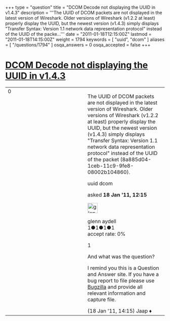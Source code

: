 +++
type = "question"
title = "DCOM Decode not displaying the UUID in v1.4.3"
description = '''The UUID of DCOM packets are not displayed in the latest version of Wireshark. Older versions of Wireshark (v1.2.2 at least) properly display the UUID, but the newest version (v1.4.3) simply displays &quot;Transfer Syntax: Version 1.1 network data representation protocol&quot; instead of the UUID of the packe...'''
date = "2011-01-18T12:15:00Z"
lastmod = "2011-01-18T14:15:00Z"
weight = 1794
keywords = [ "uuid", "dcom" ]
aliases = [ "/questions/1794" ]
osqa_answers = 0
osqa_accepted = false
+++

<div class="headNormal">

# [DCOM Decode not displaying the UUID in v1.4.3](/questions/1794/dcom-decode-not-displaying-the-uuid-in-v143)

</div>

<div id="main-body">

<div id="askform">

<table id="question-table" style="width:100%;"><colgroup><col style="width: 50%" /><col style="width: 50%" /></colgroup><tbody><tr class="odd"><td style="width: 30px; vertical-align: top"><div class="vote-buttons"><span id="post-1794-upvote" class="ajax-command post-vote up" rel="nofollow" title="I like this post (click again to cancel)"> </span><div id="post-1794-score" class="post-score" title="current number of votes">0</div><span id="post-1794-downvote" class="ajax-command post-vote down" rel="nofollow" title="I dont like this post (click again to cancel)"> </span> <span id="favorite-mark" class="ajax-command favorite-mark" rel="nofollow" title="mark/unmark this question as favorite (click again to cancel)"> </span><div id="favorite-count" class="favorite-count"></div></div></td><td><div id="item-right"><div class="question-body"><p>The UUID of DCOM packets are not displayed in the latest version of Wireshark. Older versions of Wireshark (v1.2.2 at least) properly display the UUID, but the newest version (v1.4.3) simply displays "Transfer Syntax: Version 1.1 network data representation protocol" instead of the UUID of the packet (8a885d04-1ceb-11c9-9fe8-08002b104860).</p></div><div id="question-tags" class="tags-container tags"><span class="post-tag tag-link-uuid" rel="tag" title="see questions tagged &#39;uuid&#39;">uuid</span> <span class="post-tag tag-link-dcom" rel="tag" title="see questions tagged &#39;dcom&#39;">dcom</span></div><div id="question-controls" class="post-controls"></div><div class="post-update-info-container"><div class="post-update-info post-update-info-user"><p>asked <strong>18 Jan '11, 12:15</strong></p><img src="https://secure.gravatar.com/avatar/08ab2feaa7e9e8cf0284cb150bff616a?s=32&amp;d=identicon&amp;r=g" class="gravatar" width="32" height="32" alt="glenn%20aydell&#39;s gravatar image" /><p><span>glenn aydell</span><br />
<span class="score" title="1 reputation points">1</span><span title="1 badges"><span class="badge1">●</span><span class="badgecount">1</span></span><span title="1 badges"><span class="silver">●</span><span class="badgecount">1</span></span><span title="1 badges"><span class="bronze">●</span><span class="badgecount">1</span></span><br />
<span class="accept_rate" title="Rate of the user&#39;s accepted answers">accept rate:</span> <span title="glenn aydell has no accepted answers">0%</span></p></div></div><div id="comments-container-1794" class="comments-container"><span id="1796"></span><div id="comment-1796" class="comment"><div id="post-1796-score" class="comment-score">1</div><div class="comment-text"><p>And what was the question?</p><p>I remind you this is a Question and Answer site. If you have a bug report to file please use <a href="https://bugs.wireshark.org/">Bugzilla</a> and provide all relevant information and capture file.</p></div><div id="comment-1796-info" class="comment-info"><span class="comment-age">(18 Jan '11, 14:15)</span> <span class="comment-user userinfo">Jaap ♦</span></div></div></div><div id="comment-tools-1794" class="comment-tools"></div><div class="clear"></div><div id="comment-1794-form-container" class="comment-form-container"></div><div class="clear"></div></div></td></tr></tbody></table>

</div>

</div>

